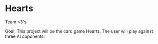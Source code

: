 # Hearts
Team <3's

Goal: This project will be the card game Hearts. The user will play against three AI opponents. 
